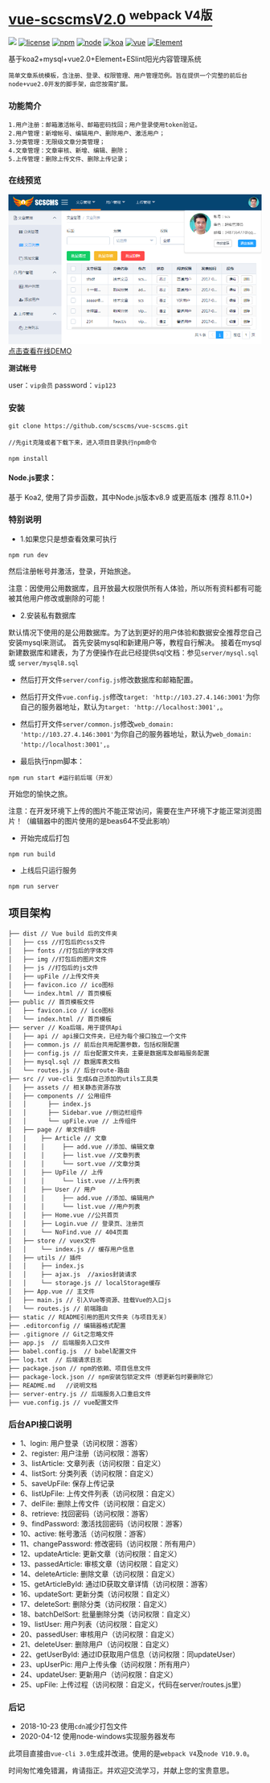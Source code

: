 # [vue-scscmsV2.0 <sup>webpack V4版</sup>](https://github.com/scscms/vue-scscms)

[![](https://img.shields.io/badge/Powered%20by-vue--scscms-brightgreen.svg)](https://github.com/scscms/vue-scscms)
[![license](https://img.shields.io/badge/license-MIT-green.svg)](https://github.com/scscms/vue-scscms/blob/master/LICENSE)
[![npm](https://img.shields.io/badge/npm-6.4.1-yellowgreen.svg)](https://github.com/scscms/vue-scscms)
[![node](https://img.shields.io/badge/node-8.11.0-yellow.svg)](https://github.com/scscms/vue-scscms)
[![koa](https://img.shields.io/badge/koa-2.5.0-orange.svg)](https://github.com/scscms/vue-scscms)
[![vue](https://img.shields.io/badge/vue-2.5.17-red.svg)](https://github.com/scscms/vue-scscms)
[![Element](https://img.shields.io/badge/Element-3.0.1-blue.svg)](https://github.com/scscms/vue-scscms)

基于koa2+mysql+vue2.0+Element+ESlint阳光内容管理系统

    简单文章系统模板，含注册、登录、权限管理、用户管理范例。旨在提供一个完整的前后台node+vue2.0开发的脚手架，由您按需扩展。

### 功能简介
	1.用户注册：邮箱激活帐号、邮箱密码找回；用户登录使用token验证。
	2.用户管理：新增帐号、编辑用户、删除用户、激活用户；
	3.分类管理：无限级文章分类管理；
	4.文章管理：文章审核、新增、编辑、删除；
	5.上传管理：删除上传文件、删除上传记录；

### 在线预览
![image](static/readme.png)
<a href="http://103.27.4.146:3001/login" target="_blank">点击查看在线DEMO</a>

**测试帐号**

user：`vip会员`   password：`vip123`

### 安装

```
git clone https://github.com/scscms/vue-scscms.git

//先git克隆或者下载下来，进入项目目录执行npm命令

npm install
```

#### Node.js要求：

基于 Koa2, 使用了异步函数，其中Node.js版本v8.9 或更高版本 (推荐 8.11.0+)

### 特别说明

- 1.如果您只是想查看效果可执行

```
npm run dev
```

然后注册帐号并激活，登录，开始旅途。

注意：因使用公用数据库，且开放最大权限供所有人体验，所以所有资料都有可能被其他用户修改或删除的可能！

- 2.安装私有数据库

默认情况下使用的是公用数据库。为了达到更好的用户体验和数据安全推荐您自己安装mysql来测试。
首先安装mysql和新建用户等，教程自行解决。
接着在mysql新建数据库和建表，为了方便操作在此已经提供sql文档：参见`server/mysql.sql` 或 `server/mysql8.sql`

- 然后打开文件`server/config.js`修改数据库和邮箱配置。

- 然后打开文件`vue.config.js`修改`target: 'http://103.27.4.146:3001'`为你自己的服务器地址，默认为`target: 'http://localhost:3001',`。

- 然后打开文件`server/common.js`修改`web_domain: 'http://103.27.4.146:3001'`为你自己的服务器地址，默认为`web_domain: 'http://localhost:3001',`。

- 最后执行npm脚本：

```
npm run start #运行前后端（开发）
```

开始您的愉快之旅。

注意：在开发环境下上传的图片不能正常访问，需要在生产环境下才能正常浏览图片！（编辑器中的图片使用的是beas64不受此影响）

- 开始完成后打包

```
npm run build
```

- 上线后只运行服务

```
npm run server
```

## 项目架构

```
├── dist // Vue build 后的文件夹
│   ├── css //打包后的css文件
│   ├── fonts //打包后的字体文件
│   ├── img //打包后的图片文件
│   ├── js //打包后的js文件
│   ├── upFile //上传文件夹
│   ├── favicon.ico // ico图标
│   └── index.html // 首页模板
├── public // 首页模板文件
│   ├── favicon.ico // ico图标
│   └── index.html // 首页模板
├── server // Koa后端，用于提供Api
│   ├── api // api接口文件夹，已经为每个接口独立一个文件
│   ├── common.js // 前后台共用配置参数，包括权限配置
│   ├── config.js // 后台配置文件夹，主要是数据库及邮箱服务配置
│   ├── mysql.sql // 数据库表文档
│   └── routes.js // 后台route-路由
├── src // vue-cli 生成&自己添加的utils工具类
│   ├── assets // 相关静态资源存放
│   ├── components // 公用组件
│   │      ├── index.js
│   │      ├── Sidebar.vue //侧边栏组件
│   │      └── upFile.vue // 上传组件
│   ├── page // 单文件组件
│   │    ├── Article // 文章
│   │    │     ├── add.vue //添加、编辑文章
│   │    │     ├── list.vue //文章列表
│   │    │     └── sort.vue //文章分类
│   │    ├── UpFile // 上传
│   │    │     └── list.vue //上传列表
│   │    ├── User // 用户
│   │    │     ├── add.vue //添加、编辑用户
│   │    │     └── list.vue //用户列表
│   │    ├── Home.vue //公共首页
│   │    ├── Login.vue // 登录页、注册页
│   │    └── NoFind.vue // 404页面
│   ├── store // vuex文件
│   │    └── index.js // 缓存用户信息
│   ├── utils // 插件
│   │    ├── index.js
│   │    ├── ajax.js  //axios封装请求
│   │    └── storage.js // localStorage缓存
│   ├── App.vue // 主文件
│   ├── main.js // 引入Vue等资源、挂载Vue的入口js
│   └── routes.js // 前端路由
├── static // README引用的图片文件夹（与项目无关）
├── .editorconfig // 编辑器格式配置
├── .gitignore // Git之忽略文件
├── app.js  // 后端服务入口文件
├── babel.config.js  // babel配置文件
├── log.txt  // 后端请求日志
├── package.json // npm的依赖、项目信息文件
├── package-lock.json // npm安装包锁定文件（想更新包时要删除它）
├── README.md	//说明文档
├── server-entry.js // 后端服务入口重启文件
├── vue.config.js // vue配置文件

```

### 后台API接口说明
-  1、login: 用户登录（访问权限：游客）
-  2、register: 用户注册（访问权限：游客）
-  3、listArticle: 文章列表（访问权限：自定义）
-  4、listSort: 分类列表（访问权限：自定义）
-  5、saveUpFile: 保存上传记录
-  6、listUpFile: 上传文件列表（访问权限：自定义）
-  7、delFile: 删除上传文件（访问权限：自定义）
-  8、retrieve: 找回密码（访问权限：游客）
-  9、findPassword: 激活找回密码（访问权限：游客）
- 10、active: 帐号激活（访问权限：游客）
- 11、changePassword: 修改密码（访问权限：所有用户）
- 12、updateArticle: 更新文章（访问权限：自定义）
- 13、passedArticle: 审核文章（访问权限：自定义）
- 14、deleteArticle: 删除文章（访问权限：自定义）
- 15、getArticleById: 通过ID获取文章详情（访问权限：游客）
- 16、updateSort: 更新分类（访问权限：自定义）
- 17、deleteSort: 删除分类（访问权限：自定义）
- 18、batchDelSort: 批量删除分类（访问权限：自定义）
- 19、listUser: 用户列表（访问权限：自定义）
- 20、passedUser: 审核用户（访问权限：自定义）
- 21、deleteUser: 删除用户（访问权限：自定义）
- 22、getUserById: 通过ID获取用户信息（访问权限：同updateUser）
- 23、upUserPic: 用户上传头像（访问权限：所有用户）
- 24、updateUser: 更新用户（访问权限：自定义）
- 25、upFile: 上传过程（访问权限：自定义，代码在server/routes.js里）

### 后记

- 2018-10-23 使用`cdn`减少打包文件
- 2020-04-12 使用node-windows实现服务器发布

此项目直接由`vue-cli 3.0`生成并改进。使用的是`webpack V4`及`node V10.9.0`。

时间匆忙难免错漏，肯请指正。并欢迎交流学习，并献上您的宝贵意思。
